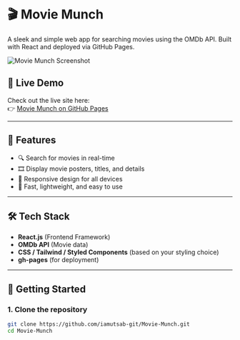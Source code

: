 # 🎬 Movie Munch

A sleek and simple web app for searching movies using the OMDb API. Built with React and deployed via GitHub Pages.

![Movie Munch Screenshot](./screenshot.png) <!-- Optional: Replace or remove -->

## 🔗 Live Demo

Check out the live site here:  
👉 [Movie Munch on GitHub Pages](https://iamutsab-git.github.io/Movie-Munch)

---

## 📌 Features

- 🔍 Search for movies in real-time
- 🎞️ Display movie posters, titles, and details
- 📱 Responsive design for all devices
- 🚀 Fast, lightweight, and easy to use

---

## 🛠️ Tech Stack

- **React.js** (Frontend Framework)
- **OMDb API** (Movie data)
- **CSS / Tailwind / Styled Components** (based on your styling choice)
- **gh-pages** (for deployment)

---

## 🚀 Getting Started

### 1. Clone the repository
```bash
git clone https://github.com/iamutsab-git/Movie-Munch.git
cd Movie-Munch
